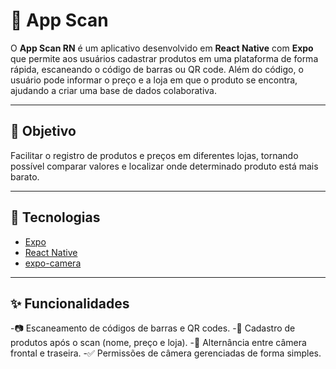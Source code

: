 # 📱 App Scan 

O **App Scan RN** é um aplicativo desenvolvido em **React Native** com **Expo** que permite aos usuários cadastrar produtos em uma plataforma de forma rápida, escaneando o código de barras ou QR code.
Além do código, o usuário pode informar o preço e a loja em que o produto se encontra, ajudando a criar uma base de dados colaborativa.

---

## 🎯 Objetivo

Facilitar o registro de produtos e preços em diferentes lojas, tornando possível comparar valores e localizar onde determinado produto está mais barato.

---

## 🚀 Tecnologias

- [Expo](https://expo.dev/)  
- [React Native](https://reactnative.dev/)  
- [expo-camera](https://docs.expo.dev/versions/latest/sdk/camera/)  
---

## ✨ Funcionalidades

-📷 Escaneamento de códigos de barras e QR codes.
-📝 Cadastro de produtos após o scan (nome, preço e loja).
-🔄 Alternância entre câmera frontal e traseira.
-✅ Permissões de câmera gerenciadas de forma simples.
